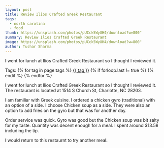 ```yaml
---
layout: post
title: Review Ilios Crafted Greek Restaurant
tags:
  - north carolina
  - food
thumb: https://unsplash.com/photos/pUCck5WyUH4/download?w=800"
summary: Review Ilios Crafted Greek Restaurant
image: https://unsplash.com/photos/pUCck5WyUH4/download?w=800"
author: Tushar Sharma
---
```


I went for lunch at Ilios Crafted Greek Restaurant so I thought I reviewed it. 
<!-- truncate_here -->
<p>Tags: {% for tag in page.tags %} <a class="mytag" href="/tag/{{ tag }}" title="View posts tagged with &quot;{{ tag }}&quot;">{{ tag }}</a>  {% if forloop.last != true %} {% endif %} {% endfor %}</p>
 
I went for lunch at Ilios Crafted Greek Restaurant so I thought I reviewed it. The restaurant is located at 1514 S Church St, Charlotte, NC 28203.

I am familiar with Greek cuisine. I ordered a chicken gyro (traditional) with an option of a side. I choose Chicken soup as a side. They were also an option to add fries on the gyro but that was for another day.

Order service was quick. Gyro was good but the Chicken soup was bit salty for my taste. Quantity was decent enough for a meal. I spent around $13.58 including the tip.

I would return to this restaurnt to try another meal.